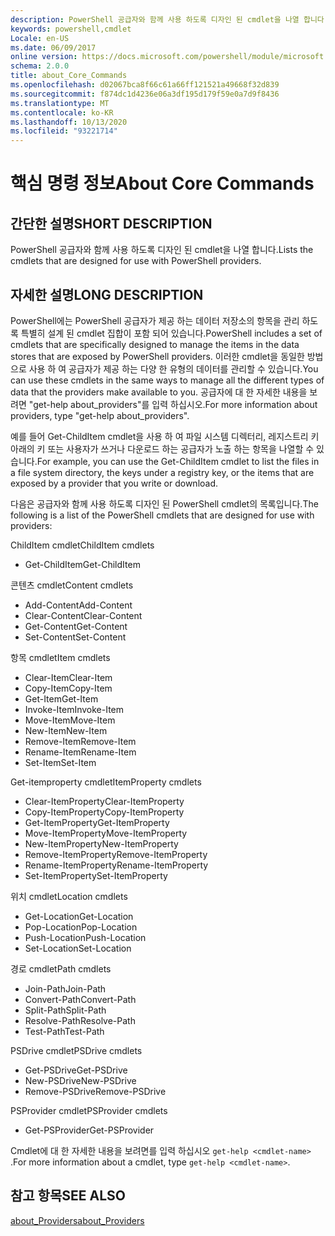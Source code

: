 ```yaml
---
description: PowerShell 공급자와 함께 사용 하도록 디자인 된 cmdlet을 나열 합니다.
keywords: powershell,cmdlet
Locale: en-US
ms.date: 06/09/2017
online version: https://docs.microsoft.com/powershell/module/microsoft.powershell.core/about/about_core_commands?view=powershell-6&WT.mc_id=ps-gethelp
schema: 2.0.0
title: about_Core_Commands
ms.openlocfilehash: d02067bca8f66c61a66ff121521a49668f32d839
ms.sourcegitcommit: f874dc1d4236e06a3df195d179f59e0a7d9f8436
ms.translationtype: MT
ms.contentlocale: ko-KR
ms.lasthandoff: 10/13/2020
ms.locfileid: "93221714"
---
```

# <a name="about-core-commands"></a><span data-ttu-id="ab25b-104">핵심 명령 정보</span><span class="sxs-lookup"><span data-stu-id="ab25b-104">About Core Commands</span></span>

## <a name="short-description"></a><span data-ttu-id="ab25b-105">간단한 설명</span><span class="sxs-lookup"><span data-stu-id="ab25b-105">SHORT DESCRIPTION</span></span>
<span data-ttu-id="ab25b-106">PowerShell 공급자와 함께 사용 하도록 디자인 된 cmdlet을 나열 합니다.</span><span class="sxs-lookup"><span data-stu-id="ab25b-106">Lists the cmdlets that are designed for use with PowerShell providers.</span></span>

## <a name="long-description"></a><span data-ttu-id="ab25b-107">자세한 설명</span><span class="sxs-lookup"><span data-stu-id="ab25b-107">LONG DESCRIPTION</span></span>

<span data-ttu-id="ab25b-108">PowerShell에는 PowerShell 공급자가 제공 하는 데이터 저장소의 항목을 관리 하도록 특별히 설계 된 cmdlet 집합이 포함 되어 있습니다.</span><span class="sxs-lookup"><span data-stu-id="ab25b-108">PowerShell includes a set of cmdlets that are specifically designed to manage the items in the data stores that are exposed by PowerShell providers.</span></span>
<span data-ttu-id="ab25b-109">이러한 cmdlet을 동일한 방법으로 사용 하 여 공급자가 제공 하는 다양 한 유형의 데이터를 관리할 수 있습니다.</span><span class="sxs-lookup"><span data-stu-id="ab25b-109">You can use these cmdlets in the same ways to manage all the different types of data that the providers make available to you.</span></span> <span data-ttu-id="ab25b-110">공급자에 대 한 자세한 내용을 보려면 "get-help about_providers"를 입력 하십시오.</span><span class="sxs-lookup"><span data-stu-id="ab25b-110">For more information about providers, type "get-help about_providers".</span></span>

<span data-ttu-id="ab25b-111">예를 들어 Get-ChildItem cmdlet을 사용 하 여 파일 시스템 디렉터리, 레지스트리 키 아래의 키 또는 사용자가 쓰거나 다운로드 하는 공급자가 노출 하는 항목을 나열할 수 있습니다.</span><span class="sxs-lookup"><span data-stu-id="ab25b-111">For example, you can use the Get-ChildItem cmdlet to list the files in a file system directory, the keys under a registry key, or the items that are exposed by a provider that you write or download.</span></span>

<span data-ttu-id="ab25b-112">다음은 공급자와 함께 사용 하도록 디자인 된 PowerShell cmdlet의 목록입니다.</span><span class="sxs-lookup"><span data-stu-id="ab25b-112">The following is a list of the PowerShell cmdlets that are designed for use with providers:</span></span>

<span data-ttu-id="ab25b-113">ChildItem cmdlet</span><span class="sxs-lookup"><span data-stu-id="ab25b-113">ChildItem cmdlets</span></span>

- <span data-ttu-id="ab25b-114">Get-ChildItem</span><span class="sxs-lookup"><span data-stu-id="ab25b-114">Get-ChildItem</span></span>

<span data-ttu-id="ab25b-115">콘텐츠 cmdlet</span><span class="sxs-lookup"><span data-stu-id="ab25b-115">Content cmdlets</span></span>

- <span data-ttu-id="ab25b-116">Add-Content</span><span class="sxs-lookup"><span data-stu-id="ab25b-116">Add-Content</span></span>
- <span data-ttu-id="ab25b-117">Clear-Content</span><span class="sxs-lookup"><span data-stu-id="ab25b-117">Clear-Content</span></span>
- <span data-ttu-id="ab25b-118">Get-Content</span><span class="sxs-lookup"><span data-stu-id="ab25b-118">Get-Content</span></span>
- <span data-ttu-id="ab25b-119">Set-Content</span><span class="sxs-lookup"><span data-stu-id="ab25b-119">Set-Content</span></span>

<span data-ttu-id="ab25b-120">항목 cmdlet</span><span class="sxs-lookup"><span data-stu-id="ab25b-120">Item cmdlets</span></span>

- <span data-ttu-id="ab25b-121">Clear-Item</span><span class="sxs-lookup"><span data-stu-id="ab25b-121">Clear-Item</span></span>
- <span data-ttu-id="ab25b-122">Copy-Item</span><span class="sxs-lookup"><span data-stu-id="ab25b-122">Copy-Item</span></span>
- <span data-ttu-id="ab25b-123">Get-Item</span><span class="sxs-lookup"><span data-stu-id="ab25b-123">Get-Item</span></span>
- <span data-ttu-id="ab25b-124">Invoke-Item</span><span class="sxs-lookup"><span data-stu-id="ab25b-124">Invoke-Item</span></span>
- <span data-ttu-id="ab25b-125">Move-Item</span><span class="sxs-lookup"><span data-stu-id="ab25b-125">Move-Item</span></span>
- <span data-ttu-id="ab25b-126">New-Item</span><span class="sxs-lookup"><span data-stu-id="ab25b-126">New-Item</span></span>
- <span data-ttu-id="ab25b-127">Remove-Item</span><span class="sxs-lookup"><span data-stu-id="ab25b-127">Remove-Item</span></span>
- <span data-ttu-id="ab25b-128">Rename-Item</span><span class="sxs-lookup"><span data-stu-id="ab25b-128">Rename-Item</span></span>
- <span data-ttu-id="ab25b-129">Set-Item</span><span class="sxs-lookup"><span data-stu-id="ab25b-129">Set-Item</span></span>

<span data-ttu-id="ab25b-130">Get-itemproperty cmdlet</span><span class="sxs-lookup"><span data-stu-id="ab25b-130">ItemProperty cmdlets</span></span>

- <span data-ttu-id="ab25b-131">Clear-ItemProperty</span><span class="sxs-lookup"><span data-stu-id="ab25b-131">Clear-ItemProperty</span></span>
- <span data-ttu-id="ab25b-132">Copy-ItemProperty</span><span class="sxs-lookup"><span data-stu-id="ab25b-132">Copy-ItemProperty</span></span>
- <span data-ttu-id="ab25b-133">Get-ItemProperty</span><span class="sxs-lookup"><span data-stu-id="ab25b-133">Get-ItemProperty</span></span>
- <span data-ttu-id="ab25b-134">Move-ItemProperty</span><span class="sxs-lookup"><span data-stu-id="ab25b-134">Move-ItemProperty</span></span>
- <span data-ttu-id="ab25b-135">New-ItemProperty</span><span class="sxs-lookup"><span data-stu-id="ab25b-135">New-ItemProperty</span></span>
- <span data-ttu-id="ab25b-136">Remove-ItemProperty</span><span class="sxs-lookup"><span data-stu-id="ab25b-136">Remove-ItemProperty</span></span>
- <span data-ttu-id="ab25b-137">Rename-ItemProperty</span><span class="sxs-lookup"><span data-stu-id="ab25b-137">Rename-ItemProperty</span></span>
- <span data-ttu-id="ab25b-138">Set-ItemProperty</span><span class="sxs-lookup"><span data-stu-id="ab25b-138">Set-ItemProperty</span></span>

<span data-ttu-id="ab25b-139">위치 cmdlet</span><span class="sxs-lookup"><span data-stu-id="ab25b-139">Location cmdlets</span></span>

- <span data-ttu-id="ab25b-140">Get-Location</span><span class="sxs-lookup"><span data-stu-id="ab25b-140">Get-Location</span></span>
- <span data-ttu-id="ab25b-141">Pop-Location</span><span class="sxs-lookup"><span data-stu-id="ab25b-141">Pop-Location</span></span>
- <span data-ttu-id="ab25b-142">Push-Location</span><span class="sxs-lookup"><span data-stu-id="ab25b-142">Push-Location</span></span>
- <span data-ttu-id="ab25b-143">Set-Location</span><span class="sxs-lookup"><span data-stu-id="ab25b-143">Set-Location</span></span>

<span data-ttu-id="ab25b-144">경로 cmdlet</span><span class="sxs-lookup"><span data-stu-id="ab25b-144">Path cmdlets</span></span>

- <span data-ttu-id="ab25b-145">Join-Path</span><span class="sxs-lookup"><span data-stu-id="ab25b-145">Join-Path</span></span>
- <span data-ttu-id="ab25b-146">Convert-Path</span><span class="sxs-lookup"><span data-stu-id="ab25b-146">Convert-Path</span></span>
- <span data-ttu-id="ab25b-147">Split-Path</span><span class="sxs-lookup"><span data-stu-id="ab25b-147">Split-Path</span></span>
- <span data-ttu-id="ab25b-148">Resolve-Path</span><span class="sxs-lookup"><span data-stu-id="ab25b-148">Resolve-Path</span></span>
- <span data-ttu-id="ab25b-149">Test-Path</span><span class="sxs-lookup"><span data-stu-id="ab25b-149">Test-Path</span></span>

<span data-ttu-id="ab25b-150">PSDrive cmdlet</span><span class="sxs-lookup"><span data-stu-id="ab25b-150">PSDrive cmdlets</span></span>

- <span data-ttu-id="ab25b-151">Get-PSDrive</span><span class="sxs-lookup"><span data-stu-id="ab25b-151">Get-PSDrive</span></span>
- <span data-ttu-id="ab25b-152">New-PSDrive</span><span class="sxs-lookup"><span data-stu-id="ab25b-152">New-PSDrive</span></span>
- <span data-ttu-id="ab25b-153">Remove-PSDrive</span><span class="sxs-lookup"><span data-stu-id="ab25b-153">Remove-PSDrive</span></span>

<span data-ttu-id="ab25b-154">PSProvider cmdlet</span><span class="sxs-lookup"><span data-stu-id="ab25b-154">PSProvider cmdlets</span></span>

- <span data-ttu-id="ab25b-155">Get-PSProvider</span><span class="sxs-lookup"><span data-stu-id="ab25b-155">Get-PSProvider</span></span>

<span data-ttu-id="ab25b-156">Cmdlet에 대 한 자세한 내용을 보려면를 입력 하십시오 `get-help <cmdlet-name>` .</span><span class="sxs-lookup"><span data-stu-id="ab25b-156">For more information about a cmdlet, type `get-help <cmdlet-name>`.</span></span>

## <a name="see-also"></a><span data-ttu-id="ab25b-157">참고 항목</span><span class="sxs-lookup"><span data-stu-id="ab25b-157">SEE ALSO</span></span>

[<span data-ttu-id="ab25b-158">about_Providers</span><span class="sxs-lookup"><span data-stu-id="ab25b-158">about_Providers</span></span>](about_Providers.md)

